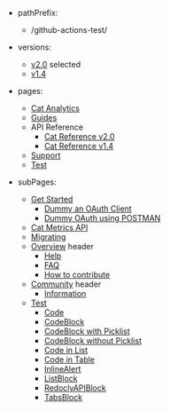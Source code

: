 - pathPrefix:
    - /github-actions-test/

- versions:
    - [v2.0](index.md) selected
    - [v1.4](https://github.com/AdobeDocs/dev-site)

- pages:
    - [Cat Analytics](index.md)
    - [Guides](guides/index.md)
    - API Reference
        - [Cat Reference v2.0](api/index.md)
        - [Cat Reference v1.4](api/1-4.md)
    - [Support](support/index.md)
    - [Test](test/code.md)

- subPages:
    - [Get Started](/guides/index.md)
        - [Dummy an OAuth Client](guides/dummy_oauth_client/index.md)
        - [Dummy OAuth using POSTMAN](/guides/dummy_using_postman/index.md)
    - [Cat Metrics API](guides/dummy_metrics_api/index.md)
    - [Migrating](guides/migrating/index.md)
    - [Overview](support/index.md) header
        - [Help](support/index.md)
        - [FAQ](support/FAQ/index.md)
        - [How to contribute](support/contribute/index.md)
    - [Community](support/community/index.md) header
        - [Information](support/community/index.md)
    - [Test](test/code.md)
        - [Code](test/code.md)
        - [CodeBlock](test/code-block.md)
        - [CodeBlock with Picklist](test/code-block-with-picklist.md)
        - [CodeBlock without Picklist](test/code-block-without-picklist.md)
        - [Code in List](test/code-in-list.md)
        - [Code in Table](test/code-in-table.md)
        - [InlineAlert](test/inline-alert.md)
        - [ListBlock](test/list-block.md)
        - [RedoclyAPIBlock](test/redocly-api-block.md)
        - [TabsBlock](test/tabs-block.md)
